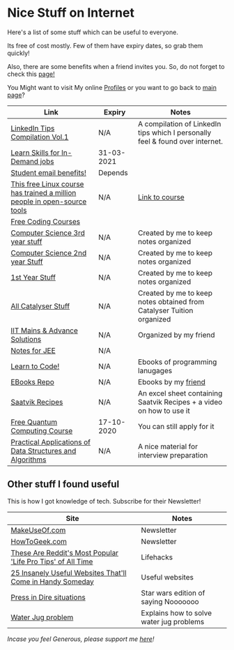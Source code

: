 <!-- @format -->

# Nice Stuff on Internet

Here's a list of some stuff which can be useful to everyone.

Its free of cost mostly. Few of them have expiry dates, so grab them quickly!

Also, there are some benefits when a friend invites you. So, do not forget to check this [page!](/Miscellaneous/Invitations.md)

You Might want to visit My online [Profiles](Myself_On_internet.md) or you want to go back to [main page](README.md)?

| Link                                                                                               | Expiry     | Notes                                                                         |
| -------------------------------------------------------------------------------------------------- | ---------- | ----------------------------------------------------------------------------- |
| [LinkedIn Tips Compilation Vol.1](https://bit.ly/LITipsVol1)                                       | N/A        | A compilation of LinkedIn tips which I personally feel & found over internet. |
| [Learn Skills for In-Demand jobs](https://bit.ly/30biXpr)                                          | 31-03-2021 |                                                                               |
| [Student email benefits!](https://bit.ly/2S4A3AG)                                                  | Depends    |                                                                               |
| [This free Linux course has trained a million people in open-source tools](https://tek.io/3cHmNf8) | N/A        | [Link to course](https://bit.ly/33aSZEh)                                      |
| [Free Coding Courses](http://bit.ly/FreeCodingCourses)                                             |            |                                                                               |
| [Computer Science 3rd year stuff](https://bit.ly/CS3rdYR)                                          | N/A        | Created by me to keep notes organized                                         |
| [Computer Science 2nd year Stuff](http://bit.ly/CS2ndYR)                                           | N/A        | Created by me to keep notes organized                                         |
| [1st Year Stuff](http://bit.ly/clgstuff)                                                           | N/A        | Created by me to keep notes organized                                         |
| [All Catalyser Stuff](http://bit.ly/AllCatStff)                                                    | N/A        | Created by me to keep notes obtained from Catalyser Tuition organized         |
| [IIT Mains & Advance Solutions](http://bit.ly/MnAndAdvSoln)                                        | N/A        | Organized by my friend                                                        |
| [Notes for JEE](http://bit.ly/NotesForJEE)                                                         | N/A        |                                                                               |
| [Learn to Code!](http://bit.ly/lrn2cde)                                                            | N/A        | Ebooks of programming lanugages                                               |
| [EBooks Repo](http://bit.ly/EBOOKSbyRAaETH)                                                        | N/A        | Ebooks by my [friend](https://github.com/RootAndroid58)                       |
| [Saatvik Recipes](https://bit.ly/recipemaster)                                                     | N/A        | An excel sheet containing Saatvik Recipes + a video on how to use it          |
| [Free Quantum Computing Course](https://www.qubitbyqubit.org/programs)                             | 17-10-2020 | You can still apply for it                                                    |
| [Practical Applications of Data Structures and Algorithms](http://bit.ly/2PySIH3)                  | N/A        | A nice material for interview preparation                                     |

## Other stuff I found useful

This is how I got knowledge of tech. Subscribe for their Newsletter!

| Site                                                                                  | Notes                                    |
| ------------------------------------------------------------------------------------- | ---------------------------------------- |
| [MakeUseOf.com](https://www.makeuseof.com/subscribe/)                                 | Newsletter                               |
| [HowToGeek.com](https://www.howtogeek.com/)                                           | Newsletter                               |
| [These Are Reddit's Most Popular 'Life Pro Tips' of All Time](https://bit.ly/3dUAjww) | Lifehacks                                |
| [25 Insanely Useful Websites That'll Come in Handy Someday](https://bit.ly/2Tf5JE7)   | Useful websites                          |
| [Press in Dire situations](http://nooooooooooooooo.com/)                              | Star wars edition of saying Nooooooo     |
| [Water Jug problem](https://bit.ly/39JH6sb)                                           | Explains how to solve water jug problems |

_Incase you feel Generous, please support me [here](../Finance/README.md)!_
